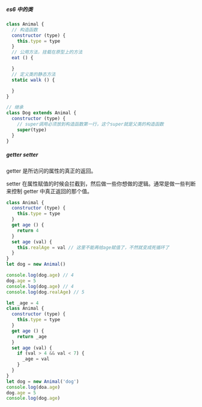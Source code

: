 ##### es6 中的类

```js
class Animal {
  // 构造函数
  constructor (type) { 
    this.type = type
  }
  // 公用方法，挂载在原型上的方法
  eat () { 

  }
  // 定义类的静态方法
  static walk () {

  }
}

// 继承
class Dog extends Animal {
  constructor (type) {
    // super调用必须放到构造函数第一行，这个super就是父类的构造函数
    super(type)
  }
}
```

##### getter setter

getter 是所访问的属性的真正的返回。

setter 在属性赋值的时候会拦截到，然后做一些你想做的逻辑。通常是做一些判断来控制 getter 中真正返回的那个值。

```js
class Animal {
  constructor (type) { 
    this.type = type
  }
  get age () {
    return 4
  }
  set age (val) {
    this.realAge = val // 这里不能再给age赋值了，不然就变成死循环了
  }
}
let dog = new Animal()

console.log(dog.age) // 4
dog.age = 5
console.log(dog.age) // 4
console.log(dog.realAge) // 5
```

```js
let _age = 4
class Animal {
  constructor (type) { 
    this.type = type
  }
  get age () {
    return _age
  }
  set age (val) {
    if (val > 4 && val < 7) {
      _age = val
    }
  }
}
let dog = new Animal('dog')
console.log(doa.age)
dog.age = 5
console.log(dog.age)
```
